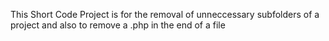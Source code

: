 This Short Code Project is for the removal of unneccessary subfolders of a project and also to remove a .php in the end of a file
